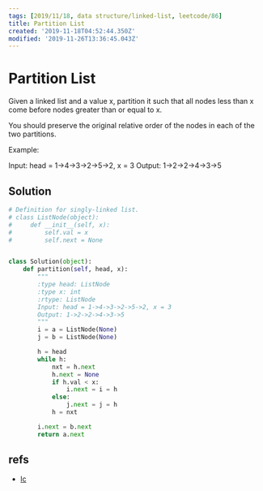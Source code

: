 ```yaml
---
tags: [2019/11/18, data structure/linked-list, leetcode/86]
title: Partition List
created: '2019-11-18T04:52:44.350Z'
modified: '2019-11-26T13:36:45.043Z'
---
```


# Partition List

Given a linked list and a value x, partition it such that all nodes less than x come before nodes greater than or equal to x.

You should preserve the original relative order of the nodes in each of the two partitions.

Example:

Input: head = 1->4->3->2->5->2, x = 3
Output: 1->2->2->4->3->5


## Solution

```python
# Definition for singly-linked list.
# class ListNode(object):
#     def __init__(self, x):
#         self.val = x
#         self.next = None


class Solution(object):
    def partition(self, head, x):
        """
        :type head: ListNode
        :type x: int
        :rtype: ListNode
        Input: head = 1->4->3->2->5->2, x = 3
        Output: 1->2->2->4->3->5
        """
        i = a = ListNode(None)
        j = b = ListNode(None)

        h = head
        while h:
            nxt = h.next
            h.next = None
            if h.val < x:
                i.next = i = h
            else:
                j.next = j = h
            h = nxt

        i.next = b.next
        return a.next

```

## refs

* [lc](https://leetcode.com/problems/partition-list/)
